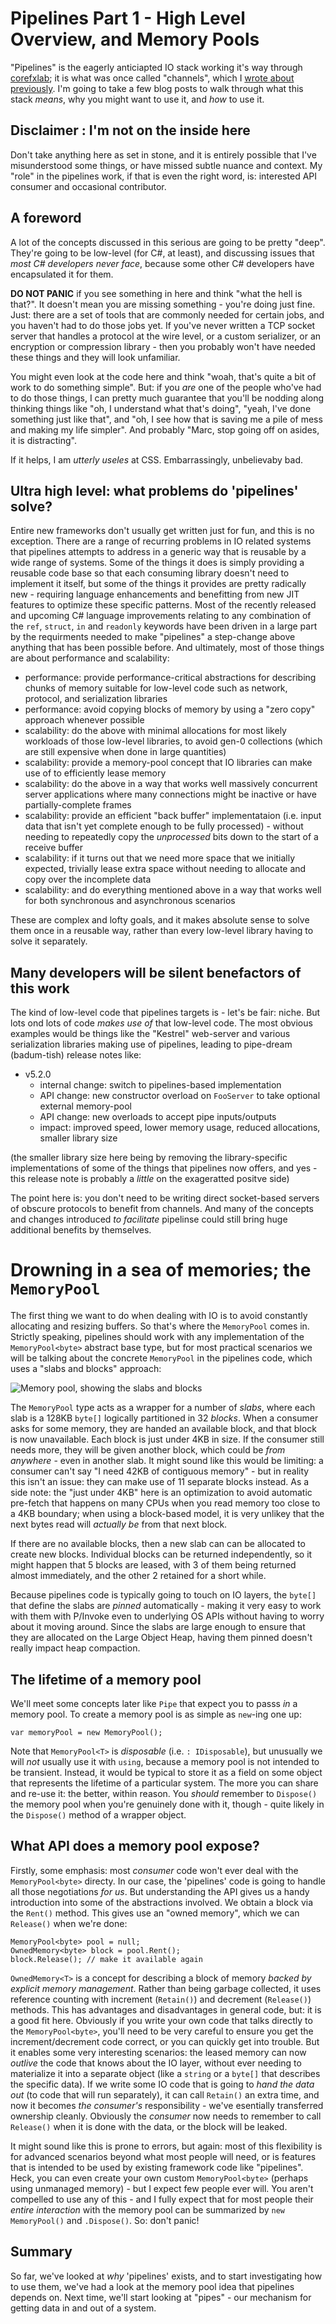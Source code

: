 # Pipelines Part 1 - High Level Overview, and Memory Pools

"Pipelines" is the eagerly anticiapted IO stack working it's way through [corefxlab](https://github.com/dotnet/corefxlab); it is what was once called "channels", which I [wrote about previously](http://blog.marcgravell.com/2016/09/channelling-my-inner-geek.html). I'm going to take a few blog posts to walk through what this stack *means*, why you might want to use it, and *how* to use it.

## Disclaimer : I'm not on the inside here

Don't take anything here as set in stone, and it is entirely possible that I've misunderstood some things, or have missed subtle nuance and context. My "role" in the pipelines work, if that is even the right word, is: interested API consumer and occasional contributor.

## A foreword

A lot of the concepts discussed in this serious are going to be pretty "deep". They're going to be low-level (for C#, at least), and discussing issues that *most C# developers never face*, because some other C# developers have encapsulated it for them.

**DO NOT PANIC** if you see something in here and think "what the hell is that?". It doesn't mean you are missing something - you're doing just fine. Just: there are a set of tools that are commonly needed for certain jobs, and you haven't had to do those jobs yet. If you've never written a TCP socket server that handles a protocol at the wire level, or a custom serializer, or an encryption or compression library - then you probably won't have needed these things and they will look unfamiliar.

You might even look at the code here and think "woah, that's quite a bit of work to do something simple". But: if you *are* one of the people who've had to do those things, I can pretty much guarantee that you'll be nodding along thinking things like "oh, I understand what that's doing", "yeah, I've done something just like that", and "oh, I see how that is saving me a pile of mess and making my life simpler". And probably "Marc, stop going off on asides, it is distracting".

If it helps, I am *utterly useles* at CSS. Embarrassingly, unbelievaby bad. 

## Ultra high level: what problems do 'pipelines' solve?

Entire new frameworks don't usually get written just for fun, and this is no exception. There are a range of recurring problems in IO related systems that pipelines attempts to address in a generic way that is reusable by a wide range of systems. Some of the things it does is simply providing a reusable code base so that each consuming library doesn't need to implement it itself, but some of the things it provides are pretty radically new - requiring language enhancements and benefitting from new JIT features to optimize these specific patterns. Most of the recently released and upcoming C# language improvements relating to any combination of the `ref`, `struct`, `in` and `readonly` keywords have been driven in a large part by the requirments needed to make "pipelines" a step-change above anything that has been possible before. And ultimately, most of those things are about performance and scalability:

- performance: provide performance-critical abstractions for describing chunks of memory suitable for low-level code such as network, protocol, and serialization libraries
- performance: avoid copying blocks of memory by using a "zero copy" approach whenever possible
- scalability: do the above with minimal allocations for most likely workloads of those low-level libraries, to avoid gen-0 collections (which are still expensive when done in large quantities)
- scalability: provide a memory-pool concept that IO libraries can make use of to efficiently lease memory
- scalability: do the above in a way that works well massively concurrent server applications where many connections might be inactive or have partially-complete frames
- scalability: provide an efficient "back buffer" implementataion (i.e. input data that isn't yet complete enough to be fully processed) - without needing to repeatedly copy the *unprocessed* bits down to the start of a receive buffer
- scalability: if it turns out that we need more space that we initially expected, trivially lease extra space without needing to allocate and copy over the incomplete data
- scalability: and do everything mentioned above in a way that works well for both synchronous and asynchronous scenarios

These are complex and lofty goals, and it makes absolute sense to solve them once in a reusable way, rather than every low-level library having to solve it separately.

## Many developers will be silent benefactors of this work

The kind of low-level code that pipelines targets is - let's be fair: niche. But lots ond lots of code *makes use of* that low-level code. The most obvious examples would be things like the "Kestrel" web-server and various serialization libraries making use of pipelines, leading to pipe-dream (badum-tish) release notes like:

- v5.2.0
  - internal change: switch to pipelines-based implementation
  - API change: new constructor overload on `FooServer` to take optional external memory-pool
  - API change: new overloads to accept pipe inputs/outputs
  - impact: improved speed, lower memory usage, reduced allocations, smaller library size

(the smaller library size here being by removing the library-specific implementations of some of the things that pipelines now offers, and yes - this release note is probably a *little* on the exageratted positve side)

The point here is: you don't need to be writing direct socket-based servers of obscure protocols to benefit from channels. And many of the concepts and changes introduced *to facilitate* pipelinse could still bring huge additional benefits by themselves.

# Drowning in a sea of memories; the `MemoryPool`

The first thing we want to do when dealing with IO is to avoid constantly allocating and resizing buffers. So that's where the `MemoryPool` comes in. Strictly speaking, pipelines should work with any implementation of the `MemoryPool<byte>` abstract base type, but for most practical scenarios we will be talking about the concrete `MemoryPool` in the pipelines code, which uses a "slabs and blocks" approach:

![Memory pool, showing the slabs and blocks](memorypool.png)

The `MemoryPool` type acts as a wrapper for a number of *slabs*, where each slab is a 128KB `byte[]` logically partitioned in 32 *blocks*. When a consumer asks for some memory, they are handed an available block, and that block is now unavailable. Each block is just under 4KB in size. If the consumer still needs more, they will be given another block, which could be *from anywhere* - even in another slab. It might sound like this would be limiting: a consumer can't say "I need 42KB of contiguous memory" - but in reality this isn't an issue: they can make use of 11 separate blocks instead. As a side note: the "just under 4KB" here is an optimization to avoid automatic pre-fetch that happens on many CPUs when you read memory too close to a 4KB boundary; when using a block-based model, it is very unlikey that the next bytes read will *actually be* from that next block.

If there are no available blocks, then a new slab can can be allocated to create new blocks. Individual blocks can be returned independently, so it might happen that 5 blocks are leased, with 3 of them being returned almost immediately, and the other 2 retained for a short while.

Because pipelines code is typically going to touch on IO layers, the `byte[]` that define the slabs are *pinned* automatically - making it very easy to work with them with P/Invoke even to underlying OS APIs without having to worry about it moving around. Since the slabs are large enough to ensure that they are allocated on the Large Object Heap, having them pinned doesn't really impact heap compaction.

## The lifetime of a memory pool

We'll meet some concepts later like `Pipe` that expect you to passs *in* a memory pool. To create a memory pool is as simple as `new`-ing one up:

    var memoryPool = new MemoryPool();

Note that `MemoryPool<T>` is *disposable* (i.e. `: IDisposable`), but unusually we will *not* usually use it with `using`, because a memory pool is not intended to be transient. Instead, it would be typical to store it as a field on some object that represents the lifetime of a particular system. The more you can share and re-use it: the better, within reason. You *should* remember to `Dispose()` the memory pool when you're genuinely done with it, though - quite likely in the `Dispose()` method of a wrapper object.

## What API does a memory pool expose?

Firstly, some emphasis: most *consumer* code won't ever deal with the `MemoryPool<byte>` directy. In our case, the 'pipelines' code is going to handle all those negotiations *for us*. But understanding the API gives us a handy introduction into some of the abstractions involved. We obtain a block via the `Rent()` method. This gives use an "owned memory", which we can `Release()` when we're done:

```
MemoryPool<byte> pool = null;
OwnedMemory<byte> block = pool.Rent();
block.Release(); // make it available again
```

`OwnedMemory<T>` is a concept for describing a block of memory *backed by explicit memory management*. Rather than being garbage collected, it uses reference counting with increment (`Retain()`) and decrement (`Release()`) methods. This has advantages and disadvantages in general code, but: it is a good fit here. Obviously if you write your own code that talks directly to the `MemoryPool<byte>`, you'll need to be very careful to ensure you get the increment/decrement code correct, or you can quickly get into trouble. But it enables some very interesting scenarios: the leased memory can now *outlive* the code that knows about the IO layer, without ever needing to materialize it into a separate object (like a `string` or a `byte[]` that describes the specific data). If we write some IO code that is going to *hand the data out* (to code that will run separately), it can call `Retain()` an extra time, and now it becomes *the consumer's* responsibility - we've esentially transferred ownership cleanly. Obviously the *consumer* now needs to remember to call `Release()` when it is done with the data, or the block will be leaked.

It might sound like this is prone to errors, but again: most of this flexibility is for advanced scenarios beyond what most people will need, or is features that is intended to be used by existing framework code like "pipelines". Heck, you can even create your own custom `MemoryPool<byte>` (perhaps using unmanaged memory) - but I expect few people ever will. You aren't compelled to use any of this - and I fully expect that for most people their *entire interaction* with the memory pool can be summarized by `new MemoryPool()` and `.Dispose()`. So: don't panic!

## Summary

So far, we've looked at *why* 'pipelines' exists, and to start investigating how to use them, we've had a look at the memory pool idea that pipelines depends on. Next time, we'll start looking at "pipes" - our mechanism for getting data in and out of a system.